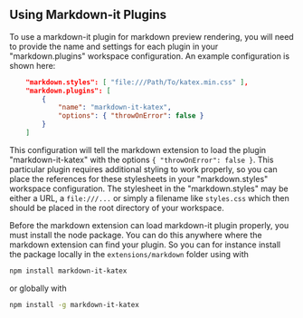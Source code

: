 ## Using Markdown-it Plugins

To use a markdown-it plugin for markdown preview rendering, you will need to provide the name
and settings for each plugin in your "markdown.plugins" workspace configuration.  An example
configuration is shown here:

``` json
	"markdown.styles": [ "file:///Path/To/katex.min.css" ],
	"markdown.plugins": [
	    {
	        "name": "markdown-it-katex",
	        "options": { "throwOnError": false }
	    }
	]
```

This configuration will tell the markdown extension to load the plugin "markdown-it-katex" with the options
`{ "throwOnError": false }`.  This particular plugin requires additional styling to work properly, so you can
place the references for these stylesheets in your "markdown.styles" workspace configuration.  The stylesheet
in the "markdown.styles" may be either a URL, a `file:///...` or simply a filename like `styles.css` which
then should be placed in the root directory of your workspace.

Before the markdown extension can load markdown-it plugin properly, you must install the node package.  You
can do this anywhere where the markdown extension can find your plugin.  So you can for instance install
the package locally in the `extensions/markdown` folder using with

``` sh
npm install markdown-it-katex
```

or globally with

``` sh
npm install -g markdown-it-katex
```
